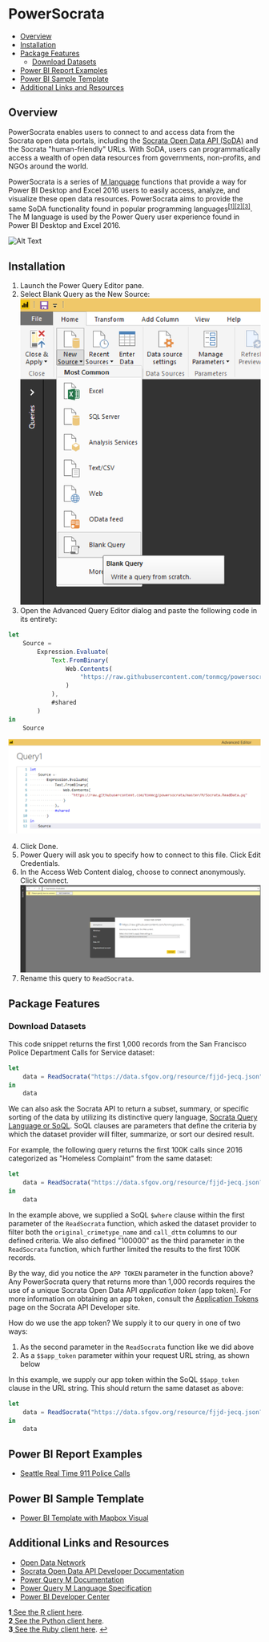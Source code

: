 PowerSocrata
==============

* [Overview](#overview)
* [Installation](#installation)
* [Package Features](#package-features)
    * [Download Datasets](#download-datasets)
* [Power BI Report Examples](#power-bi-report-examples)
* [Power BI Sample Template](#power-bi-sample-template)
* [Additional Links and Resources](#additional-links-and-resources)

## Overview
PowerSocrata enables users to connect to and access data from the Socrata open data portals, including the [Socrata Open Data API (SoDA)](https://dev.socrata.com/) and the Socrata "human-friendly" URLs. With SoDA, users can programmatically access a wealth of open data resources from governments, non-profits, and NGOs around the world.

PowerSocrata is a series of [M language](https://docs.microsoft.com/en-us/power-query/) functions that provide a way for Power BI Desktop and Excel 2016 users to easily access, analyze, and visualize these open data resources. PowerSocrata aims to provide the same SoDA functionality found in popular programming languages<sup id="a1">[[1]](#f1)</sup><sup id="a2">[[2]](#f2)</sup><sup id="a3">[[3]](#f3)</sup>. The M language is used by the Power Query user experience found in Power BI Desktop and Excel 2016.

![Alt Text](https://github.com/tonmcg/powersocrata/blob/master/assets/Baltimore%20City%20911%20Fast.gif)

## Installation
1. Launch the Power Query Editor pane.
2. Select Blank Query as the New Source:
![Alt Text](https://github.com/tonmcg/powersocrata/blob/master/assets/Create%20Blank%20Query.png)
3. Open the Advanced Query Editor dialog and paste the following code in its entirety:
``` javascript
let
    Source = 
        Expression.Evaluate(
            Text.FromBinary(
                Web.Contents(
                    "https://raw.githubusercontent.com/tonmcg/powersocrata/master/M/Socrata.ReadData.pq"
                )
            ),
            #shared
        )
in
    Source
```
![Alt Text](https://github.com/tonmcg/powersocrata/blob/master/assets/Advanced%20Query%20Editor%20Dialog.png)

4. Click Done.
5. Power Query will ask you to specify how to connect to this file. Click Edit Credentials.
6. In the Access Web Content dialog, choose to connect anonymously. Click Connect.
![Alt Text](https://github.com/tonmcg/powersocrata/blob/master/assets/Access%20Web%20Content%20Dialog.png)
7. Rename this query to `ReadSocrata`.

## Package Features

### Download Datasets

This code snippet returns the first 1,000 records from the San Francisco Police Department Calls for Service dataset:
``` javascript
let
    data = ReadSocrata("https://data.sfgov.org/resource/fjjd-jecq.json", null, null)
in
    data
```

We can also ask the Socrata API to return a subset, summary, or specific sorting of the data by utilizing its distinctive query language, [Socrata Query Language or SoQL](https://dev.socrata.com/docs/queries/). SoQL clauses are parameters that define the criteria by which the dataset provider will filter, summarize, or sort our desired result. 

For example, the following query returns the first 100K calls since 2016 categorized as "Homeless Complaint" from the same dataset:
``` javascript
let
    data = ReadSocrata("https://data.sfgov.org/resource/fjjd-jecq.json?$where=original_crimetype_name='Homeless+Complaint'+AND+call_dttm>'2016-01-01T00:00:00.000'", <APP TOKEN>, 100000)
in
    data
```
In the example above, we supplied a SoQL `$where` clause within the first parameter of the `ReadSocrata` function, which asked the dataset provider to filter both the `original_crimetype_name` and `call_dttm` columns to our defined criteria. We also defined "100000" as the third parameter in the `ReadSocrata` function, which further limited the results to the first 100K records.

By the way, did you notice the `APP TOKEN` parameter in the function above? Any PowerSocrata query that returns more than 1,000 records requires the use of a unique Socrata Open Data API *application token* (app token). For more information on obtaining an app token, consult the [Application Tokens](https://dev.socrata.com/docs/app-tokens.html) page on the Socrata API Developer site.

How do we use the app token? We supply it to our query in one of two ways:
1. As the second parameter in the `ReadSocrata` function like we did above
2. As a `$$app_token` parameter within your request URL string, as shown below

In this example, we supply our app token within the SoQL `$$app_token` clause in the URL string. This should return the same dataset as above:
``` javascript
let
    data = ReadSocrata("https://data.sfgov.org/resource/fjjd-jecq.json?$where=original_crimetype_name='Homeless+Complaint'+AND+call_dttm>'2016-01-01T00:00:00.000'&$$app_token=<APP TOKEN>", null, 1000000)
in
    data
```

## Power BI Report Examples
+ [Seattle Real Time 911 Police Calls](https://app.powerbi.com/view?r=eyJrIjoiN2ZmM2RjYTAtMjBkMC00ODFkLTlmNzctZjZjYzQ5OGY1YzhlIiwidCI6ImRjNTliNTFkLWVmZDItNDYyNi04M2EyLTljMmU2MzE1MTcwZiIsImMiOjZ9)

## Power BI Sample Template
+ [Power BI Template with Mapbox Visual](https://github.com/tonmcg/powersocrata/blob/master/samples/PowerSocrata.pbit)

## Additional Links and Resources
+ [Open Data Network](https://www.opendatanetwork.com/)
+ [Socrata Open Data API Developer Documentation](https://dev.socrata.com/)
+ [Power Query M Documentation](https://docs.microsoft.com/en-us/power-query/)
+ [Power Query M Language Specification](https://msdn.microsoft.com/en-us/query-bi/m/power-query-m-language-specification)
+ [Power BI Developer Center](https://powerbi.microsoft.com/developers/)

<b id="f1">1</b><a href="https://github.com/Chicago/RSocrata"> See the R client here</a>. <br/>
<b id="f2">2</b><a href="https://github.com/xmunoz/sodapy"> See the Python client here</a>. <br/>
<b id="f3">3</b><a href="https://github.com/socrata/soda-ruby"> See the Ruby client here</a>. [↩](#a1)
